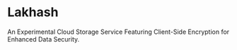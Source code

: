# Lakhash
An Experimental Cloud Storage Service Featuring Client-Side Encryption for Enhanced Data Security.
